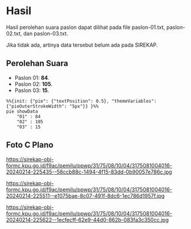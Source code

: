 # Hasil

Hasil perolehan suara paslon dapat dilihat pada file paslon-01.txt, paslon-02.txt, dan paslon-03.txt.

Jika tidak ada, artinya data tersebut belum ada pada SIREKAP.

## Perolehan Suara

 * Paslon 01: **84**.
 * Paslon 02: **105**.
 * Paslon 03: **15**.

```mermaid
%%{init: {"pie": {"textPosition": 0.5}, "themeVariables": {"pieOuterStrokeWidth": "5px"}} }%%
pie showData
    "01" : 84
    "02" : 105
    "03" : 15
```
## Foto C Plano

https://sirekap-obj-formc.kpu.go.id/f9ac/pemilu/ppwp/31/75/08/10/04/3175081004016-20240214-225435--58ccb88c-1494-4f15-83dd-0b90057e786c.jpg

https://sirekap-obj-formc.kpu.go.id/f9ac/pemilu/ppwp/31/75/08/10/04/3175081004016-20240214-225511--e1075bae-8c07-491f-8dc6-1ec786d1957f.jpg

https://sirekap-obj-formc.kpu.go.id/f9ac/pemilu/ppwp/31/75/08/10/04/3175081004016-20240214-225622--1ecfecff-62e9-44d0-862b-083fa3c350cc.jpg
